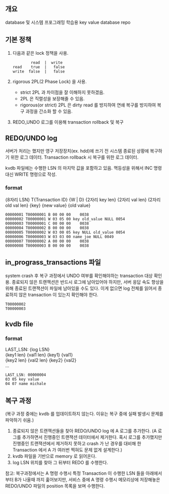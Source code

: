## 개요
database 및 시스템 프포그래밍 학습용 key value database repo

## 기본 정책
1.  다음과 같은 lock 정책을 사용.
    ```
            read  |  write
    read    true  |   false
    write  false  |   false
    ```
    
2. rigorous 2PL(2 Phase Lock) 을 사용.
    * strict 2PL 과 차이점을 잘 이해하지 못하겠음.
    * 2PL 은 직렬성을 보장해줄 수 있음.
    * rigorous(or strict) 2PL 은 dirty read 를 방지하여 연쇄 복구를 방지하여 복구 과정을 간소화 할 수 있음.

3. REDO_UNDO 로그를 이용해 transaction rollback 및 복구


## REDO/UNDO log
서버가 처리는 했지만 영구 저장장치(ex. hdd)에 쓰기 전 시스템 종료된 상황에 복구하기 위한 로그 데이터.
Transaction rollback 시 복구를 위한 로그 데이터.

kvdb 파일에는 수행한 LSN 의 마지막 값을 포함하고 있음.
멱등성을 위해서 INC 명령 대신 WRITE 명령으로 작성.

### format
{8자리 LSN} T{Transaction ID} {W | D} {2자리 key len} {2자리 val len} {2자리 old val len} {key} {new value} {old value}
```log
00000001 T00000001 B 00 00 00    0038
00000002 T00000001 W 03 05 00 key old_value NULL 0054
00000003 T00000001 C 00 00 00    0038
00000004 T00000002 B 00 00 00    0038
00000005 T00000002 W 03 00 05 key NULL old_value 0054
00000006 T00000003 W 03 03 00 name joe NULL 0049
00000007 T00000002 A 00 00 00    0038
00000008 T00000003 B 00 00 00    0038
```


## in_prograss_transactions 파일
system crash 후 복구 과정에서 UNDO 여부를 확인해야하는 transaction 대상 확인용.
종료되지 않은 트랜잭션은 반드시 로그에 남아있어야 하지만, 서버 응답 속도 향상을 위해 종료된 트랜잭션이 파일에 남아있을 수도 있다.
이게 없으면 log 전체를 읽어서 종료하지 않은 transaction 이 있는지 확인해야 한다.

```log
T00000002
T00000003
```

## kvdb file

### format
LAST_LSN: {log LSN}  
{key1 len} {val1 len} {key1} {val1}  
{key2 len} {val2 len} {key2} {val2}  
...
```kvdb
LAST_LSN: 00000004
03 05 key value
04 07 name michale
```

## 복구 과정
(복구 과정 중에는 kvdb 를 업데이트하지 않는다. 이유는 복구 중에 실패 발생시 문제를 파악하기 쉬움.)

1. 종료되지 않은 트랜잭션들을 찾아 REDO/UNDO log 에 A 로그를 추가한다. (A 로그를 추가하면서 진행중인 트랜잭션 데이터에서 제거한다. 혹시 로그를 추가했지만 진행중인 트랜잭션에서 제거하지 못하고 crash 가 난 경우를 대비해 한 Transaction 에서 A 가 여러번 찍혀도 문제 없게 설계한다.)
2. kvdb 파일을 기반으로 memory 로 읽어온다.
3. log LSN 위치를 찾아 그 뒤부터 REDO 를 수행한다.

참고: 복구과정에서는 A 명령 수행시 특정 Transaction 이 수행한 LSN 들을 아래에서부터 B가 나올때 까지 훑어보지만, 서비스 중에 A 명령 수행시 메모리상에 저장해놓은 REDO/UNDO 파일의 position 목록을 보며 수행한다.
